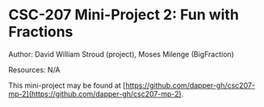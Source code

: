 # CSC-207 Mini-Project 2: Fun with Fractions

Author: David William Stroud (project), Moses Milenge (BigFraction)

Resources: N/A

This mini-project may be found at [https://github.com/dapper-gh/csc207-mp-2](https://github.com/dapper-gh/csc207-mp-2).